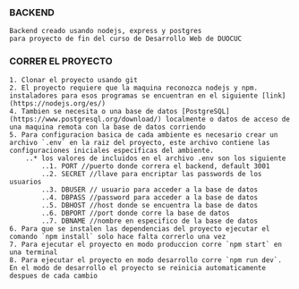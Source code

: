 ### BACKEND

    Backend creado usando nodejs, express y postgres
    para proyecto de fin del curso de Desarrollo Web de DUOCUC

### CORRER EL PROYECTO

    1. Clonar el proyecto usando git
    2. El proyecto requiere que la maquina reconozca nodejs y npm.
    instaladores para esos programas se encuentran en el siguiente [link](https://nodejs.org/es/)
    4. Tambien se necesita o una base de datos [PostgreSQL](https://www.postgresql.org/download/) localmente o datos de acceso de una maquina remota con la base de datos corriendo
    5. Para configuracion basica de cada ambiente es necesario crear un archivo `.env` en la raiz del proyecto, este archivo contiene las configuraciones iniciales especificas del ambiente.
        ..* los valores de incluidos en el archivo .env son los siguiente
            ..1. PORT //puerto donde correra el backend, default 3001
            ..2. SECRET //llave para encriptar las passwords de los usuarios
            ..3. DBUSER // usuario para acceder a la base de datos
            ..4. DBPASS //password para acceder a la base de datos
            ..5. DBHOST //host donde se encuentra la base de datos
            ..6. DBPORT //port donde corre la base de datos
            ..7. DBNAME //nombre en especifico de la base de datos
    6. Para que se instalen las dependencias del proyecto ejecutar el comando `npm install` solo hace falta correrlo una vez
    7. Para ejecutar el proyecto en modo produccion corre `npm start` en una terminal
    8. Para ejecutar el proyecto en modo desarrollo corre `npm run dev`. En el modo de desarrollo el proyecto se reinicia automaticamente despues de cada cambio
